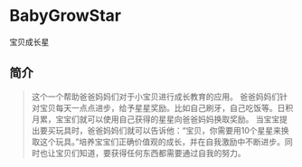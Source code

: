 # BabyGrowStar
宝贝成长星

## 简介

> 这个一个帮助爸爸妈妈们对于小宝贝进行成长教育的应用。
> 爸爸妈妈们针对宝贝每天一点点进步，给予星星奖励。比如自己刷牙，自己吃饭等。日积月累，宝宝们就可以使用自己获得的星星向爸爸妈妈换取奖励。
> 当宝宝提出要买玩具时，爸爸妈妈们就可以告诉他：“宝贝，你需要用10个星星来换取这个玩具。”培养宝宝们正确价值观的成长，并在自我激励中不断进步。同时也让宝贝们知道，要获得任何东西都需要通过自我的努力。
